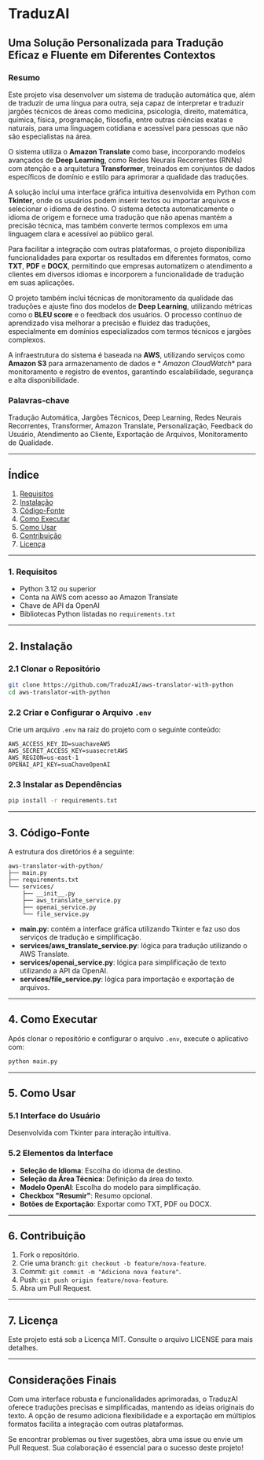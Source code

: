 # TraduzAI

## Uma Solução Personalizada para Tradução Eficaz e Fluente em Diferentes Contextos

### Resumo

Este projeto visa desenvolver um sistema de tradução automática que, além de traduzir de uma língua para outra, seja
capaz de interpretar e traduzir jargões técnicos de áreas como medicina, psicologia, direito, matemática, química,
física, programação, filosofia, entre outras ciências exatas e naturais, para uma linguagem cotidiana e acessível para
pessoas que não são especialistas na área.

O sistema utiliza o **Amazon Translate** como base, incorporando modelos avançados de **Deep Learning**, como Redes
Neurais Recorrentes (RNNs) com atenção e a arquitetura **Transformer**, treinados em conjuntos de dados específicos de
domínio e estilo para aprimorar a qualidade das traduções.

A solução inclui uma interface gráfica intuitiva desenvolvida em Python com **Tkinter**, onde os usuários podem inserir
textos ou importar arquivos e selecionar o idioma de destino. O sistema detecta automaticamente o idioma de origem e
fornece uma tradução que não apenas mantém a precisão técnica, mas também converte termos complexos em uma linguagem
clara e acessível ao público geral.

Para facilitar a integração com outras plataformas, o projeto disponibiliza funcionalidades para exportar os resultados
em diferentes formatos, como **TXT**, **PDF** e **DOCX**, permitindo que empresas automatizem o atendimento a clientes
em diversos idiomas e incorporem a funcionalidade de tradução em suas aplicações.

O projeto também inclui técnicas de monitoramento da qualidade das traduções e ajuste fino dos modelos de **Deep
Learning**, utilizando métricas como o **BLEU score** e o feedback dos usuários. O processo contínuo de aprendizado visa
melhorar a precisão e fluidez das traduções, especialmente em domínios especializados com termos técnicos e jargões
complexos.

A infraestrutura do sistema é baseada na **AWS**, utilizando serviços como **Amazon S3** para armazenamento de dados e *
*Amazon CloudWatch** para monitoramento e registro de eventos, garantindo escalabilidade, segurança e alta
disponibilidade.

### Palavras-chave

Tradução Automática, Jargões Técnicos, Deep Learning, Redes Neurais Recorrentes, Transformer, Amazon Translate,
Personalização, Feedback do Usuário, Atendimento ao Cliente, Exportação de Arquivos, Monitoramento de Qualidade.

---

## Índice

1. [Requisitos](#1-requisitos)
2. [Instalação](#2-instalação)
3. [Código-Fonte](#3-código-fonte)
4. [Como Executar](#4-como-executar)
5. [Como Usar](#5-como-usar)
6. [Contribuição](#6-contribuição)
7. [Licença](#7-licença)

---

### 1. Requisitos

- Python 3.12 ou superior
- Conta na AWS com acesso ao Amazon Translate
- Chave de API da OpenAI
- Bibliotecas Python listadas no `requirements.txt`

---

## 2. Instalação

### 2.1 Clonar o Repositório

```bash
git clone https://github.com/TraduzAI/aws-translator-with-python
cd aws-translator-with-python
```

### 2.2 Criar e Configurar o Arquivo `.env`

Crie um arquivo `.env` na raiz do projeto com o seguinte conteúdo:

```dotenv
AWS_ACCESS_KEY_ID=suachaveAWS
AWS_SECRET_ACCESS_KEY=suasecretAWS
AWS_REGION=us-east-1
OPENAI_API_KEY=suaChaveOpenAI
```

### 2.3 Instalar as Dependências

```bash
pip install -r requirements.txt
```

---

## 3. Código-Fonte

A estrutura dos diretórios é a seguinte:

```
aws-translator-with-python/
├── main.py
├── requirements.txt
└── services/
    ├── __init__.py
    ├── aws_translate_service.py
    ├── openai_service.py
    └── file_service.py
```

- **main.py**: contém a interface gráfica utilizando Tkinter e faz uso dos serviços de tradução e simplificação.
- **services/aws_translate_service.py**: lógica para tradução utilizando o AWS Translate.
- **services/openai_service.py**: lógica para simplificação de texto utilizando a API da OpenAI.
- **services/file_service.py**: lógica para importação e exportação de arquivos.

---

## 4. Como Executar

Após clonar o repositório e configurar o arquivo `.env`, execute o aplicativo com:

```bash
python main.py
```

---

## 5. Como Usar

### 5.1 Interface do Usuário

Desenvolvida com Tkinter para interação intuitiva.

### 5.2 Elementos da Interface

- **Seleção de Idioma**: Escolha do idioma de destino.
- **Seleção da Área Técnica**: Definição da área do texto.
- **Modelo OpenAI**: Escolha do modelo para simplificação.
- **Checkbox "Resumir"**: Resumo opcional.
- **Botões de Exportação**: Exportar como TXT, PDF ou DOCX.

---

## 6. Contribuição

1. Fork o repositório.
2. Crie uma branch: `git checkout -b feature/nova-feature`.
3. Commit: `git commit -m "Adiciona nova feature"`.
4. Push: `git push origin feature/nova-feature`.
5. Abra um Pull Request.

---

## 7. Licença

Este projeto está sob a Licença MIT. Consulte o arquivo LICENSE para mais detalhes.

---

## Considerações Finais

Com uma interface robusta e funcionalidades aprimoradas, o TraduzAI oferece traduções precisas e simplificadas, mantendo
as ideias originais do texto. A opção de resumo adiciona flexibilidade e a exportação em múltiplos formatos facilita a
integração com outras plataformas.

Se encontrar problemas ou tiver sugestões, abra uma issue ou envie um Pull Request. Sua colaboração é essencial para o
sucesso deste projeto!
